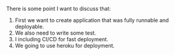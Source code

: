 There is some point I want to discuss that:
1. First we want to create application that was fully runnable and deployable.
2. We also need to write some test.
3. I including CI/CD for fast deployment.
4. We going to use heroku for deployment.